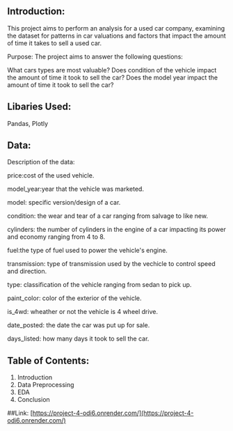 ## Introduction:
This project aims to perform an analysis for a used car company, examining the dataset for patterns in car valuations and factors that impact the amount of time it takes to sell a used car.

Purpose: The project aims to answer the following questions:

What cars types are most valuable?
Does condition of the vehicle impact the amount of time it took to sell the car?
Does the model year impact the amount of time it took to sell the car?

## Libaries Used:
Pandas, Plotly 

## Data: 
Description of the data:

price:cost of the used vehicle.

model_year:year that the vehicle was marketed.

model: specific version/design of a car. 

condition: the wear and tear of a car ranging from salvage to like new. 

cylinders: the number of cylinders in the engine of a car impacting its power and economy ranging from 4 to 8. 

fuel:the type of fuel used to power the vehicle's engine.

transmission: type of transmission used by the vechicle to control speed and direction. 

type: classification of the vehicle ranging from sedan to pick up. 

paint_color: color of the exterior of the vehicle. 

is_4wd: wheather or not the vehicle is 4 wheel drive. 

date_posted: the date the car was put up for sale. 

days_listed: how many days it took to sell the car.

## Table of Contents:
1. Introduction
2. Data Preprocessing
3. EDA
4. Conclusion 

##Link: [https://project-4-odi6.onrender.com/](https://project-4-odi6.onrender.com/)
